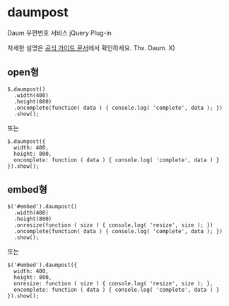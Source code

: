 daumpost
========

Daum 우편번호 서비스 jQuery Plug-in

자세한 설명은 [공식 가이드 문서](http://postcode.map.daum.net/guide)에서 확인하세요.
Thx. Daum. X)

## open형
```
$.daumpost()
  .width(400)
  .height(800)
  .oncomplete(function( data ) { console.log( 'complete', data ); })
  .show();
```  
  또는
``` 
$.daumpost({
  width: 400,
  height: 800,
  oncomplete: function ( data ) { console.log( 'complete', data ) }
}).show();
```
  
## embed형
```
$('#embed').daumpost()
  .width(400)
  .height(800)
  .onresize(function ( size ) { console.log( 'resize', size ); })
  .oncomplete(function( data ) { console.log( 'complete', data ); })
  .show();
```    
  또는
```
$('#embed').daumpost({
  width: 400,
  height: 800,
  onresize: function ( size ) { console.log( 'resize', size ); },
  oncomplete: function ( data ) { console.log( 'complete', data ) }
}).show();
```  
